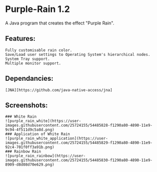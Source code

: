 # Purple-Rain 1.2
A Java program that creates the effect "Purple Rain".

## Features:
	Fully customisable rain color.
	Save/Load user settings to Operating System's hierarchical nodes.
	System Tray support.
	Multiple monitor support.
	
## Dependancies: 
	[JNA][https://github.com/java-native-access/jna]

## Screenshots:
	### White Rain
	![purple_rain_white](https://user-images.githubusercontent.com/25724155/54485828-f1290a80-4890-11e9-9c94-4f511d9c5a8d.png)
	### Application of White Rain
	![purple_rain_white_application](https://user-images.githubusercontent.com/25724155/54485829-f1290a80-4890-11e9-92c4-701f0ff3a91b.png)
	### Rainbow Rain
	![purple_rain_rainbow](https://user-images.githubusercontent.com/25724155/54485830-f1290a80-4890-11e9-8909-d8d08d70e629.png)